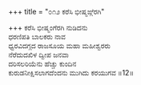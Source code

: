 +++
title = "೦೧೨ ಕರೆಸಿ ಭೀಷ್ಮಙ್ಗೆರಗಿ"

+++
ಕರೆಸಿ ಭೀಷ್ಮಂಗೆರಗಿ ನುಡಿದನು   
ಧರಣಿಪತಿ ಬಾಲಕರು ನಾವ   
ಧ್ವರವಿದಗ್ಗದ ರಾಜಸೂಯ ಮಹಾ ಮಹೀಶ್ವರರು  
ನೆರೆದುದಖಿಳ ದ್ವೀಪ ಜನವಾ  
ದರಿಸಲರಿಯೆನು ಹೆಚ್ಚು ಕುಂದಿನ   
ಕುರುಡನೀಕ್ಷಿಸಲಾಗದೆಂದನು ಮುಗಿದು ಕರಯುಗವ     ॥12॥